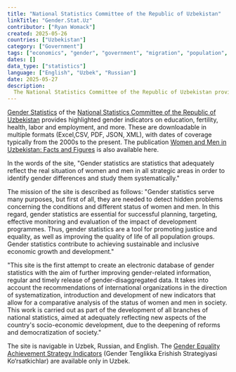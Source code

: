 ```yaml
---
title: "National Statistics Committee of the Republic of Uzbekistan"
linkTitle: "Gender.Stat.Uz"
contributor: ["Ryan Womack"]
created: 2025-05-26
countries: ["Uzbekistan"]
category: ["Government"]
tags: ["economics", "gender", "government", "migration", "population", "statistics"]
dates: []
data_type: ["statistics"]
language: ["English", "Uzbek", "Russian"]
date: 2025-05-27
description: 
  The National Statistics Committee of the Republic of Uzbekistan provides fundamental economic, social, and other demographic statistics about Uzbekistan
---
```


[Gender Statistics](https://gender.stat.uz/) of the [National Statistics Committee of the Republic of Uzbekistan](https://stat.uz) provides highlighted gender indicators on education, fertility, health, labor and employment, and more. These are downloadable in multiple formats (Excel,CSV, PDF, JSON, XML), with dates of coverage typically from the 2000s to the present. The publication [Women and Men in Uzbekistan: Facts and Figures](https://gender.stat.uz/en/2020-11-09-06-11-08/women-var-men-in-uzbekistan-facts-and-figures) is also available here.

In the words of the site, "Gender statistics are statistics that adequately reflect the real situation of women and men in all strategic areas in order to identify gender differences and study them systematically."

The mission of the site is described as follows:
"Gender statistics serve many purposes, but first of all, they are needed to detect hidden problems concerning the conditions and different status of women and men. In this regard, gender statistics are essential for successful planning, targeting, effective monitoring and evaluation of the impact of development programmes. Thus, gender statistics are a tool for promoting justice and equality, as well as improving the quality of life of all population groups. Gender statistics contribute to achieving sustainable and inclusive economic growth and development."

"This site is the first attempt to create an electronic database of gender statistics with the aim of further improving gender-related information, regular and timely release of gender-disaggregated data. It takes into account the recommendations of international organizations in the direction of systematization, introduction and development of new indicators that allow for a comparative analysis of the status of women and men in society. This work is carried out as part of the development of all branches of national statistics, aimed at adequately reflecting new aspects of the country's socio-economic development, due to the deepening of reforms and democratization of society."

The site is navigable in Uzbek, Russian, and English.  The [Gender Equality Achievement Strategy Indicators](https://gender.stat.uz/uz/gender-2030) (Gender Tenglikka Erishish Strategiyasi Ko‘rsatkichlar) are available only in Uzbek.
